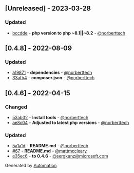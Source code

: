 ## [Unreleased] - 2023-03-28

### Updated
- [bccdde](https://github.com/app-insights-php/applicationInsights-php/commit/bccdde77375a60ab7e5ee5063a6bcb9a2785b4a6) - **php version to php ~8.1||~8.2** - [@norberttech](https://github.com/norberttech)

## [0.4.8] - 2022-08-09

### Updated
- [a19871](https://github.com/app-insights-php/applicationInsights-php/commit/a1987178d53ebc63ebd43d2e39743570c860d927) - **dependencies** - [@norberttech](https://github.com/norberttech)
- [33afb4](https://github.com/app-insights-php/applicationInsights-php/commit/33afb44b495f17806100bd0cc11c5f34ca18a72f) - **composer.json** - [@norberttech](https://github.com/norberttech)

## [0.4.6] - 2022-04-15

### Changed
- [53ab02](https://github.com/app-insights-php/applicationInsights-php/commit/53ab0201679529c060f98a34c17ecaea2720d620) - **Install tools** - [@norberttech](https://github.com/norberttech)
- [ae8c04](https://github.com/app-insights-php/applicationInsights-php/commit/ae8c0494fcf19a23c1a292f51a1629ebf2413f90) - **Adjusted to latest php versions** - [@norberttech](https://github.com/norberttech)

### Updated
- [5a1a1d](https://github.com/app-insights-php/applicationInsights-php/commit/5a1a1d6fdb4ac11cf8e2b7ef4ba8852b8626c1f0) - **README.md** - [@norberttech](https://github.com/norberttech)
- [#67](https://github.com/microsoft/ApplicationInsights-PHP/pull/67) - **README.md** - [@mattmccleary](https://github.com/mattmccleary)
- [e35ec6](https://github.com/app-insights-php/applicationInsights-php/commit/e35ec61a9f370ec5b97c79cd20cab73628222e7c) - **to 0.4.6** - [@sergkanz@microsoft.com](#)

Generated by [Automation](https://github.com/aeon-php/automation)